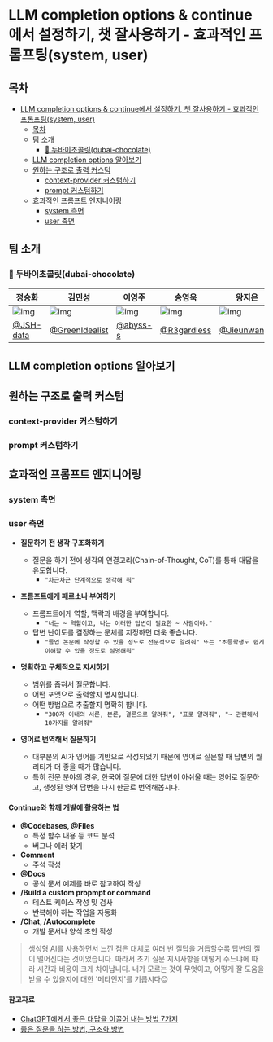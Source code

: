 # LLM completion options & continue에서 설정하기, 챗 잘사용하기 - 효과적인 프롬프팅(system, user)

## 목차

- [LLM completion options & continue에서 설정하기, 챗 잘사용하기 - 효과적인 프롬프팅(system, user)](#llm-completion-options--continue에서-설정하기-챗-잘사용하기---효과적인-프롬프팅system-user)
  - [목차](#목차)
  - [팀 소개](#팀-소개)
    - [🍫 두바이초콜릿(dubai-chocolate)](#-두바이초콜릿dubai-chocolate)
  - [LLM completion options 알아보기](#llm-completion-options-알아보기)
  - [원하는 구조로 출력 커스텀](#원하는-구조로-출력-커스텀)
    - [context-provider 커스텀하기](#context-provider-커스텀하기)
    - [prompt 커스텀하기](#prompt-커스텀하기)
  - [효과적인 프롬프트 엔지니어링](#효과적인-프롬프트-엔지니어링)
    - [system 측면](#system-측면)
    - [user 측면](#user-측면)

## 팀 소개

### 🍫 두바이초콜릿(dubai-chocolate)

| 정승화                                                       | 김민성                                                        | 이영주                                                       | 송영욱                                                       | 왕지은                                                        | 최은정                                                       |
| ------------------------------------------------------------ | ------------------------------------------------------------- | ------------------------------------------------------------ | ------------------------------------------------------------ | ------------------------------------------------------------- | ------------------------------------------------------------ |
| ![img](https://avatars.githubusercontent.com/u/62323657?v=4) | ![img](https://avatars.githubusercontent.com/u/169263118?v=4) | ![img](https://avatars.githubusercontent.com/u/77565980?v=4) | ![img](https://avatars.githubusercontent.com/u/48237469?v=4) | ![img](https://avatars.githubusercontent.com/u/134492810?v=4) | ![img](https://avatars.githubusercontent.com/u/31675683?v=4) |
| [@JSH-data](https://github.com/JSH-data)                     | [@GreenIdealist](https://github.com/GreenIdealist)            | [@abyss-s](https://github.com/abyss-s)                       | [@R3gardless](https://github.com/R3gardless)                 | [@Jieunwang0](https://github.com/Jieunwang0)                  | [@rovin0805](https://github.com/rovin0805)                   |

## LLM completion options 알아보기

## 원하는 구조로 출력 커스텀

### context-provider 커스텀하기

### prompt 커스텀하기

## 효과적인 프롬프트 엔지니어링

### system 측면

### user 측면

- **질문하기 전 생각 구조화하기**
  - 질문을 하기 전에 생각의 연결고리(Chain-of-Thought, CoT)를 통해 대답을 유도합니다.
    - `"차근차근 단계적으로 생각해 줘"`
- **프롬프트에게 페르소나 부여하기**

  - 프롬프트에게 역할, 맥락과 배경을 부여합니다.
    - `"너는 ~ 역할이고, 나는 이러한 답변이 필요한 ~ 사람이야."`
  - 답변 난이도를 결정하는 문체를 지정하면 더욱 좋습니다.
    - `"졸업 논문에 작성할 수 있을 정도로 전문적으로 알려줘" 또는 "초등학생도 쉽게 이해할 수 있을 정도로 설명해줘"`

- **명확하고 구체적으로 지시하기**

  - 범위를 좁혀서 질문합니다.
  - 어떤 포맷으로 출력할지 명시합니다.
  - 어떤 방법으로 추출할지 명확히 합니다.
    - `"300자 이내의 서론, 본론, 결론으로 알려줘", "표로 알려줘", "~ 관련해서 10가지를 알려줘"`

- **영어로 번역해서 질문하기**
  - 대부분의 AI가 영어를 기반으로 작성되었기 때문에 영어로 질문할 때 답변의 퀄리티가 더 좋을 때가 많습니다.
  - 특히 전문 분야의 경우, 한국어 질문에 대한 답변이 아쉬울 때는 영어로 질문하고, 생성된 영어 답변을 다시 한글로 번역해봅시다.

#### Continue와 함께 개발에 활용하는 법

- **@Codebases, @Files**
  - 특정 함수 내용 등 코드 분석
  - 버그나 에러 찾기
- **Comment**
  - 주석 작성
- **@Docs**
  - 공식 문서 예제를 바로 참고하여 작성
- **/Build a custom propmpt or command**
  - 테스트 케이스 작성 및 검사
  - 반복해야 하는 작업을 자동화
- **/Chat, /Autocomplete**
  - 개발 문서나 양식 초안 작성

> 생성형 AI를 사용하면서 느낀 점은 대체로 여러 번 질답을 거듭할수록 답변의 질이 떨어진다는 것이었습니다. 따라서 초기 질문 지시사항을 어떻게 주느냐에 따라 시간과 비용이 크게 차이납니다. 내가 모르는 것이 무엇이고, 어떻게 잘 도움을 받을 수 있을지에 대한 '메타인지'를 기릅시다😊

#### 참고자료

- [ChatGPT에게서 좋은 대답을 이끌어 내는 방법 7가지](https://tech.kakaobank.com/posts/2312-drawing-out-good-responses-from-ai/)
- [좋은 질문을 하는 방법, 구조화 방법](https://www.gotai.co.kr/%EC%B1%97%EC%A7%80%ED%94%BC%ED%8B%B0-2/)
